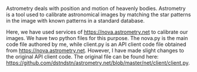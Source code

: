 Astrometry deals with position and motion of heavenly bodies. Astrometry is a tool used to calibrate astronomical images by matching the star patterns in the image with known patterns in a standard database.

Here, we have used services of https://nova.astrometry.net to calibrate our images. We have two python files for this purpose. The nova.py is the main code file authored by me, while client.py is an API client code file obtained from https://nova.astrometry.net. However, I have made slight changes to the original API client code. The original file can be found here:  https://github.com/dstndstn/astrometry.net/blob/master/net/client/client.py.
